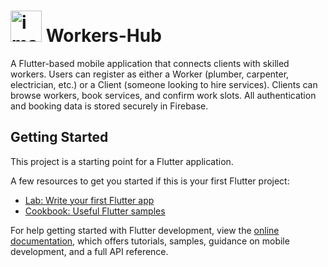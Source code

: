 # <img width="50" height="50" alt="image" src="https://github.com/user-attachments/assets/4db6ed82-8867-4f93-af6d-650e4a9e359a" /> Workers-Hub


A Flutter-based mobile application that connects clients with skilled workers. Users can register as either a Worker (plumber, carpenter, electrician, etc.) or a Client (someone looking to hire services). Clients can browse workers, book services, and confirm work slots. All authentication and booking data is stored securely in Firebase.
## Getting Started

This project is a starting point for a Flutter application.

A few resources to get you started if this is your first Flutter project:

- [Lab: Write your first Flutter app](https://docs.flutter.dev/get-started/codelab)
- [Cookbook: Useful Flutter samples](https://docs.flutter.dev/cookbook)

For help getting started with Flutter development, view the
[online documentation](https://docs.flutter.dev/), which offers tutorials,
samples, guidance on mobile development, and a full API reference.
